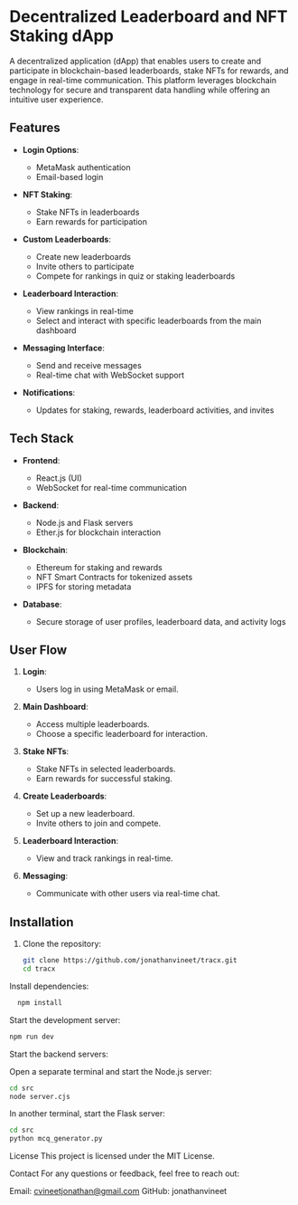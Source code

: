 # Decentralized Leaderboard and NFT Staking dApp

A decentralized application (dApp) that enables users to create and participate in blockchain-based leaderboards, stake NFTs for rewards, and engage in real-time communication. This platform leverages blockchain technology for secure and transparent data handling while offering an intuitive user experience.

## Features

- **Login Options**:  
  - MetaMask authentication  
  - Email-based login  

- **NFT Staking**:  
  - Stake NFTs in leaderboards  
  - Earn rewards for participation  

- **Custom Leaderboards**:  
  - Create new leaderboards  
  - Invite others to participate  
  - Compete for rankings in quiz or staking leaderboards  

- **Leaderboard Interaction**:  
  - View rankings in real-time  
  - Select and interact with specific leaderboards from the main dashboard  

- **Messaging Interface**:  
  - Send and receive messages  
  - Real-time chat with WebSocket support  

- **Notifications**:  
  - Updates for staking, rewards, leaderboard activities, and invites  

## Tech Stack

- **Frontend**:  
  - React.js (UI)  
  - WebSocket for real-time communication  

- **Backend**:  
  - Node.js and Flask servers  
  - Ether.js for blockchain interaction  

- **Blockchain**:  
  - Ethereum for staking and rewards  
  - NFT Smart Contracts for tokenized assets  
  - IPFS for storing metadata  

- **Database**:  
  - Secure storage of user profiles, leaderboard data, and activity logs  

## User Flow

1. **Login**:  
   - Users log in using MetaMask or email.  

2. **Main Dashboard**:  
   - Access multiple leaderboards.  
   - Choose a specific leaderboard for interaction.  

3. **Stake NFTs**:  
   - Stake NFTs in selected leaderboards.  
   - Earn rewards for successful staking.  

4. **Create Leaderboards**:  
   - Set up a new leaderboard.  
   - Invite others to join and compete.  

5. **Leaderboard Interaction**:  
   - View and track rankings in real-time.  

6. **Messaging**:  
   - Communicate with other users via real-time chat.  

## Installation

1. Clone the repository:
   ```bash
   git clone https://github.com/jonathanvineet/tracx.git
   cd tracx
Install dependencies:

```bash
  npm install
```
Start the development server:

```bash
npm run dev
```
Start the backend servers:

Open a separate terminal and start the Node.js server:
```bash
cd src
node server.cjs
```
In another terminal, start the Flask server:
```bash
cd src
python mcq_generator.py

```
License
This project is licensed under the MIT License.

Contact
For any questions or feedback, feel free to reach out:

Email: cvineetjonathan@gmail.com
GitHub: jonathanvineet
